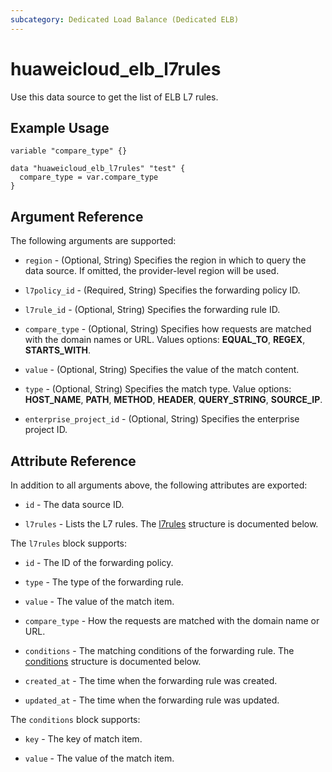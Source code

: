 ```yaml
---
subcategory: Dedicated Load Balance (Dedicated ELB)
---
```


# huaweicloud_elb_l7rules

Use this data source to get the list of ELB L7 rules.

## Example Usage

```hcl
variable "compare_type" {}

data "huaweicloud_elb_l7rules" "test" {
  compare_type = var.compare_type
}
```

## Argument Reference

The following arguments are supported:

* `region` - (Optional, String) Specifies the region in which to query the data source.
  If omitted, the provider-level region will be used.

* `l7policy_id` - (Required, String) Specifies the forwarding policy ID.

* `l7rule_id` - (Optional, String) Specifies the forwarding rule ID.

* `compare_type` - (Optional, String) Specifies how requests are matched with the domain names or URL. Values options:
  **EQUAL_TO**, **REGEX**, **STARTS_WITH**.

* `value` - (Optional, String) Specifies the value of the match content.

* `type` - (Optional, String) Specifies the match type. Value options: **HOST_NAME**, **PATH**, **METHOD**, **HEADER**,
  **QUERY_STRING**, **SOURCE_IP**.

* `enterprise_project_id` - (Optional, String) Specifies the enterprise project ID.

## Attribute Reference

In addition to all arguments above, the following attributes are exported:

* `id` - The data source ID.

* `l7rules` - Lists the L7 rules.
  The [l7rules](#Elb_l7rules) structure is documented below.

<a name="Elb_l7rules"></a>
The `l7rules` block supports:

* `id` - The ID of the forwarding policy.

* `type` - The type of the forwarding rule.

* `value` - The value of the match item.

* `compare_type` - How the requests are matched with the domain name or URL.

* `conditions` - The matching conditions of the forwarding rule. The [conditions](#Elb_l7rules_conditions) structure is
  documented below.

* `created_at` - The time when the forwarding rule was created.

* `updated_at` - The time when the forwarding rule was updated.

<a name="Elb_l7rules_conditions"></a>
The `conditions` block supports:

* `key` - The key of match item.

* `value` - The value of the match item.

